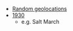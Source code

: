 * [Random geolocations](http://www.geomidpoint.com/random/)
* [1930](https://en.wikipedia.org/wiki/1930)
   * e.g. Salt March
